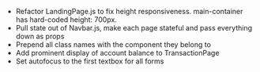 - Refactor LandingPage.js to fix height responsiveness.  main-container has hard-coded height: 700px.
- Pull state out of Navbar.js, make each page stateful and pass everything down as props
- Prepend all class names with the component they belong to
- Add prominent display of account balance to TransactionPage
- Set autofocus to the first textbox for all forms